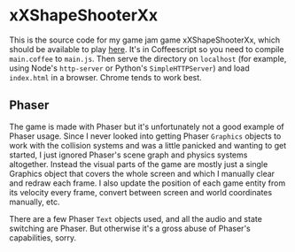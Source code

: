 # xXShapeShooterXx

This is the source code for my game jam game xXShapeShooterXx, which
should be available to play
[here](http://karln.itch.io/xxshapeshooterxx).  It's in Coffeescript
so you need to compile `main.coffee` to `main.js`.  Then serve the
directory on `localhost` (for example, using Node's `http-server` or
Python's `SimpleHTTPServer`) and load `index.html` in a browser.
Chrome tends to work best.

## Phaser

The game is made with Phaser but it's unfortunately not a good example
of Phaser usage.  Since I never looked into getting Phaser `Graphics`
objects to work with the collision systems and was a little panicked
and wanting to get started, I just ignored Phaser's scene graph and
physics systems altogether.  Instead the visual parts of the game are
mostly just a single Graphics object that covers the whole screen and
which I manually clear and redraw each frame.  I also update the
position of each game entity from its velocity every frame, convert
between screen and world coordinates manually, etc.

There are a few Phaser `Text` objects used, and all the audio and
state switching are Phaser.  But otherwise it's a gross abuse of
Phaser's capabilities, sorry.
